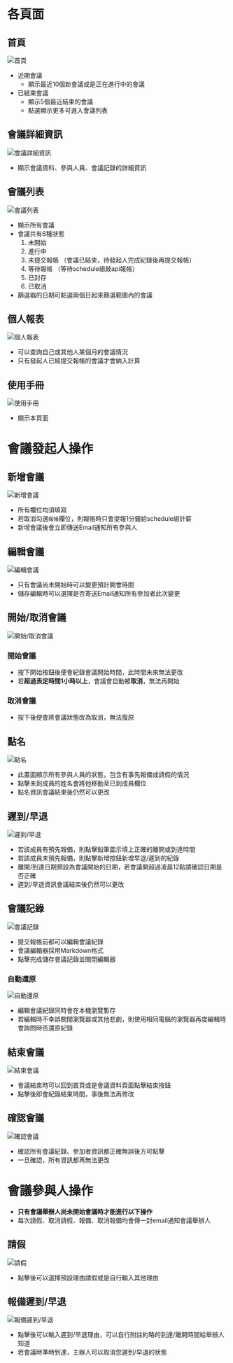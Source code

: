 # 各頁面
## 首頁
![首頁](manual_assets/homepage.png)
- 近期會議
    - 顯示最近10個新會議或是正在進行中的會議
- 已結束會議
    - 顯示5個最近結束的會議
    - 點選顯示更多可進入會議列表
## 會議詳細資訊
![會議詳細資訊](manual_assets/detail.png)
- 顯示會議資料、參與人員、會議記錄的詳細資訊
## 會議列表
![會議列表](manual_assets/list.png)
- 顯示所有會議
- 會議共有6種狀態
    1. 未開始
    2. 進行中
    3. 未提交報帳 （會議已結束，待發起人完成紀錄後再提交報帳）
    4. 等待報帳 （等待schedule組敲api報帳） 
    5. 已封存
    6. 已取消
- 篩選器的日期可點選兩個日起來篩選範圍內的會議
## 個人報表
![個人報表](manual_assets/profile.png)
- 可以查詢自己或其他人某個月的會議情況
- 只有發起人已經提交報帳的會議才會納入計算
## 使用手冊
![使用手冊](manual_assets/manual.png)
- 顯示本頁面
# 會議發起人操作
## 新增會議
![新增會議](manual_assets/create.png)
- 所有欄位均須填寫
- 若取消勾選`報帳`欄位，則報帳時只會提報1分鐘給schedule組計薪
- 新增會議後會立即傳送Email通知所有參與人
## 編輯會議
![編輯會議](manual_assets/create.png)
- 只有會議尚未開始時可以變更預計開會時間
- 儲存編輯時可以選擇是否寄送Email通知所有參加者此次變更
## 開始/取消會議
![開始/取消會議](manual_assets/start_cancel.png)
### 開始會議
- 按下開始按鈕後便會紀錄會議開始時間，此時間未來無法更改
- 若**超過表定時間1小時以上**，會議會自動被**取消**，無法再開始
### 取消會議
- 按下後便會將會議狀態改為取消，無法復原
## 點名
![點名](manual_assets/checkin.png)
- 此畫面顯示所有參與人員的狀態，包含有事先報備或請假的情況
- 點擊未到成員的姓名會將他移動至已到成員欄位
- 點名資訊會議結束後仍然可以更改
## 遲到/早退
![遲到/早退](manual_assets/late.png)
- 若該成員有預先報備，則點擊鉛筆圖示填上正確的離開或到達時間
- 若該成員未預先報備，則點擊新增按鈕新增早退/遲到的紀錄
- 離開/到達日期預設為會議開始的日期，若會議開超過凌晨12點請確認日期是否正確
- 遲到/早退資訊會議結束後仍然可以更改
## 會議記錄
![會議記錄](manual_assets/record.png)
- 提交報帳前都可以編輯會議紀錄
- 會議編輯器採用Markdown格式
- 點擊完成儲存會議記錄並關閉編輯器
### 自動還原
![自動還原](manual_assets/restore.png)
- 編輯會議紀錄同時會在本機瀏覽暫存
- 若編輯時不幸誤關閉瀏覽器或其他悲劇，則使用相同電腦的瀏覽器再度編輯時會詢問時否還原紀錄
## 結束會議
![結束會議](manual_assets/end.png)
- 會議結束時可以回到首頁或是會議資料頁面點擊結束按鈕
- 點擊後即會紀錄結束時間，事後無法再修改
## 確認會議
![確認會議](manual_assets/complete.png)
- 確認所有會議紀錄、參加者資訊都正確無誤後方可點擊
- 一旦確認，所有資訊都再無法更改
# 會議參與人操作
- **只有會議舉辦人尚未開始會議時才能進行以下操作**
- 每次請假、取消請假、報備、取消報備均會傳一封email通知會議舉辦人
## 請假
![請假](manual_assets/leave.png)
- 點擊後可以選擇預設理由請假或是自行輸入其他理由
## 報備遲到/早退
![報備遲到/早退](manual_assets/request_late.png)
- 點擊後可以輸入遲到/早退理由，可以自行附註約略的到達/離開時間給舉辦人知道
- 若會議時準時到達，主辦人可以取消您遲到/早退的狀態
